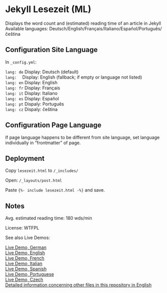 # Jekyll Lesezeit (ML)

Displays the word count and (estimated) reading time of an article in Jekyll\
Available languages: Deutsch/English/Français/Italiano/Español/Português/čeština

## Configuration Site Language

In `_config.yml`:

`lang: de` Display: Deutsch (default)\
`lang:  `  Display: English (fallback; if empty or language not listed)\
`lang: en` Display: English\
`lang: fr` Display: Français\
`lang: it` Display: Italiano\
`lang: es` Display: Español\
`lang: pt` Dispaly: Português\
`lang: cz` Dispaly: čeština

## Configuration Page Language

If page language happens to be different from site language, set
language individually in “frontmatter” of page.

## Deployment

Copy `lesezeit.html` to `/_includes/`

Open: `/_layouts/post.html`

Paste `{%- include lesezeit.html -%}` and save.

## Notes

Avg. estimated reading time: 180 wds/min

License: WTFPL

See also Live Demos:

[Live Demo, German](https://gwpachlatko.github.io/emwd/fehlersuche/2020/02/19/testing-lesezeit-german.html)\
[Live Demo, English](https://gwpachlatko.github.io/emwd/fehlersuche/2020/02/19/testing-lesezeit-english.html)\
[Live Demo, French](https://gwpachlatko.github.io/emwd/fehlersuche/2020/02/19/testing-lesezeit-french.html)\
[Live Demo, Italian](https://gwpachlatko.github.io/emwd/fehlersuche/2020/02/19/testing-lesezeit-italian.html)\
[Live Demo, Spanish](https://gwpachlatko.github.io/emwd/fehlersuche/2020/02/19/testing-lesezeit-spanish.html)\
[Live Demo, Portuguese](https://gwpachlatko.github.io/emwd/fehlersuche/2020/02/19/testing-lesezeit-portuguese.html)\
[Live Demo, Czech](https://gwpachlatko.github.io/emwd/fehlersuche/2020/12/04/testing-lesezeit-czech.html)\
[Detailed information concerning other files in this repository in English](https://gwpachlatko.github.io/anything-goes/software/2020/02/21/jekyll-lesezeit-howto.html)
